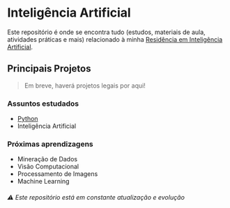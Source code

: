 # Inteligência Artificial

Este repositório é onde se encontra tudo (estudos, materiais de aula, atividades práticas e mais) relacionado à minha [Residência em Inteligência Artificial](https://paranacooperativo.coop.br/noticias-inovacao/divulgados-os-aprovados-para-o-programa-de-residencia-em-inteligencia-artificial).

## Principais Projetos
> Em breve, haverá projetos legais por aqui!

### Assuntos estudados

- [Python](https://github.com/vrvinicius/residencia_ia/tree/main/Introdu%C3%A7%C3%A3o%20%C3%A0%20Linguagens)
- Inteligência Artificial

### Próximas aprendizagens
- Mineração de Dados
- Visão Computacional
- Processamento de Imagens
- Machine Learning

###### ⚠️ *Este repositório está em constante atualização e evolução*


